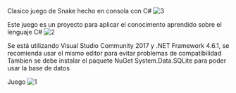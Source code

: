 
Clasico juego de Snake hecho en consola con C#
![3](https://github.com/user-attachments/assets/dd5c902f-d0a9-46fc-9929-2235b90a826a)

Este juego es un proyecto para aplicar el conocimento aprendido sobre el lenguaje C#
![2](https://github.com/user-attachments/assets/817ceabd-c847-4a40-a2c2-db6ca45490c2)

Se está utilizando Visual Studio Community 2017 y .NET Framework 4.6.1, se recomienda usar el mismo editor para evitar problemas de compatibilidad Tambien se debe instalar el paquete NuGet System.Data.SQLite para poder usar la base de datos

Juego
![1](https://github.com/user-attachments/assets/9c094db8-5b26-4b9a-9f67-ef7579459f4b)
